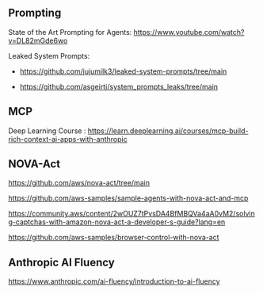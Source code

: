 ## Prompting

State of the Art Prompting for Agents: https://www.youtube.com/watch?v=DL82mGde6wo


Leaked System Prompts: 
- https://github.com/jujumilk3/leaked-system-prompts/tree/main

  
- https://github.com/asgeirtj/system_prompts_leaks/tree/main

## MCP

Deep Learning Course :  https://learn.deeplearning.ai/courses/mcp-build-rich-context-ai-apps-with-anthropic



## NOVA-Act

https://github.com/aws/nova-act/tree/main

https://github.com/aws-samples/sample-agents-with-nova-act-and-mcp

https://community.aws/content/2wOUZ7tPvsDA4BfMBQVa4aA0vM2/solving-captchas-with-amazon-nova-act-a-developer-s-guide?lang=en

https://github.com/aws-samples/browser-control-with-nova-act

## Anthropic AI Fluency

https://www.anthropic.com/ai-fluency/introduction-to-ai-fluency
